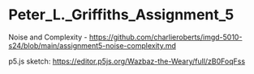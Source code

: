 # Peter_L._Griffiths_Assignment_5
Noise and Complexity - https://github.com/charlieroberts/imgd-5010-s24/blob/main/assignment5-noise-complexity.md

p5.js sketch: https://editor.p5js.org/Wazbaz-the-Weary/full/zB0FoqFss
